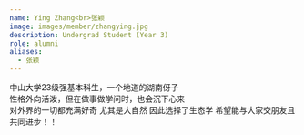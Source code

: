 ```yaml
---
name: Ying Zhang<br>张颖
image: images/member/zhangying.jpg
description: Undergrad Student (Year 3)
role: alumni
aliases:
  - 张颖
---
```


<centre>
中山大学23级强基本科生，一个地道的湖南伢子<br>
性格外向活泼，但在做事做学问时，也会沉下心来<br>
对外界的一切都充满好奇 尤其是大自然 因此选择了生态学 希望能与大家交朋友且共同进步！！<br>
</centre>
